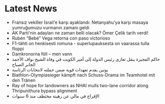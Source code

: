 # Latest News
-  Fransız vekiller İsrail'e karşı ayaklandı: Netanyahu'ya karşı masaya yumruğumuzu vurmanın zamanı geldi
-  AK Parti'nin adayları ne zaman belli olacak? Ömer Çelik tarih verdi!
-  Rubén “Bebé” Vega retorna con paso victorioso
-  F1-tähti on henkisesti romuna - superlupauksesta on vaarassa tulla floppi
-  Damkronorna föll – men vann
-  حاكم الفجيرة ينقل تعازي رئيس الدولة إلى أمير الكويت في وفاة الشيخ نواف الأحمد الجابر الصباح
-  بوتين يقدم تعهدات قوية ضمن حملته لانتخابات الرئاسة
-  Biathlon-Olympiasieger kämpft nach Schuss-Drama im Teamhotel mit den Tränen
-  Ray of hope for landowners as NHAI mulls two-lane corridor along Thripunithura bypass alignment
-  الإفراج في مالي عن رهينة مختطف منذ 6 سنوات
